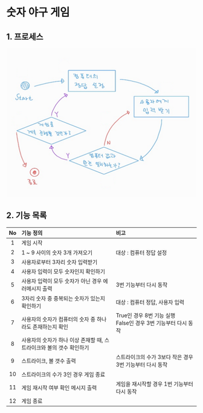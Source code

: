 # 숫자 야구 게임

## 1. 프로세스
![Baseball Game process](./readme_images/baseball_game_process.png "Baseball Game process")

## 2. 기능 목록

|No|기능 정의|비고|
|:---:|:---|:---|
|1|게임 시작|
|2|1 ~ 9 사이의 숫자 3개 가져오기|대상 : 컴퓨터 정답 설정|
|3|사용자로부터 3자리 숫자 입력받기|
|4|사용자 입력이 모두 숫자인지 확인하기|
|5|사용자 입력이 모두 숫자가 아닌 경우 에러메시지 출력|3번 기능부터 다시 동작|
|6|3자리 숫자 중 중복되는 숫자가 있는지 확인하기|대상 : 컴퓨터 정답, 사용자 입력|
|7|사용자의 숫자가 컴퓨터의 숫자 중 하나라도 존재하는지 확인|True인 경우 8번 기능 실행<br/>False인 경우 3번 기능부터 다시 동작|
|8|사용자의 숫자가 하나 이상 존재할 때, 스트라이크와 볼의 갯수 확인하기|
|9|스트라이크, 볼 갯수 출력|스트라이크의 수가 3보다 작은 경우 3번 기능부터 다시 동작|
|10|스트라이크의 수가 3인 경우 게임 종료|
|11|게임 재시작 여부 확인 메시지 출력|게임을 재시작할 경우 1번 기능부터 다시 동작|
|12|게임 종료|